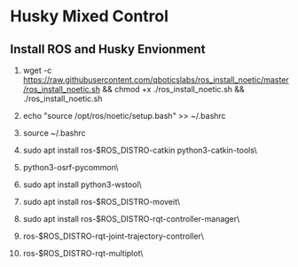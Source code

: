 # Husky Mixed Control

## Install ROS and Husky Envionment
1. wget -c https://raw.githubusercontent.com/qboticslabs/ros_install_noetic/master/ros_install_noetic.sh && chmod +x ./ros_install_noetic.sh && ./ros_install_noetic.sh
 
2. echo "source /opt/ros/noetic/setup.bash" >> ~/.bashrc 
3. source ~/.bashrc
 
4. sudo apt install ros-$ROS_DISTRO-catkin python3-catkin-tools\
5. python3-osrf-pycommon\
6. sudo apt install python3-wstool\
7. sudo apt install ros-$ROS_DISTRO-moveit\
8. sudo apt install ros-$ROS_DISTRO-rqt-controller-manager\
9. ros-$ROS_DISTRO-rqt-joint-trajectory-controller\
10. ros-$ROS_DISTRO-rqt-multiplot\

